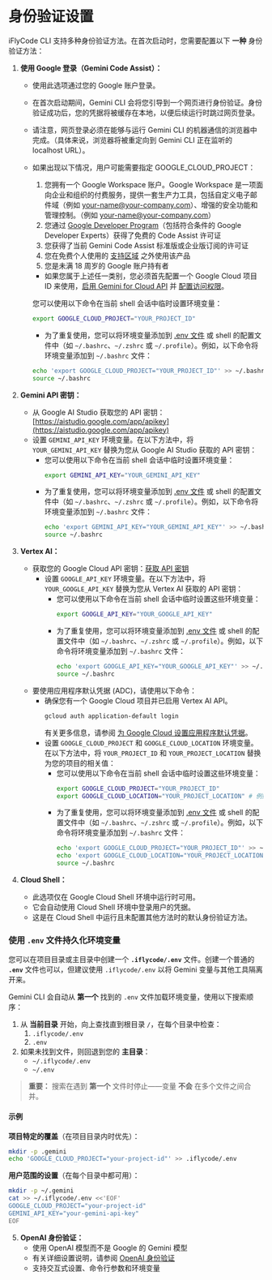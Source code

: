 # 身份验证设置

iFlyCode CLI 支持多种身份验证方法。在首次启动时，您需要配置以下 **一种** 身份验证方法：

1.  **使用 Google 登录（Gemini Code Assist）：**
    - 使用此选项通过您的 Google 账户登录。
    - 在首次启动期间，Gemini CLI 会将您引导到一个网页进行身份验证。身份验证成功后，您的凭据将被缓存在本地，以便后续运行时跳过网页登录。
    - 请注意，网页登录必须在能够与运行 Gemini CLI 的机器通信的浏览器中完成。（具体来说，浏览器将被重定向到 Gemini CLI 正在监听的 localhost URL）。
    - <a id="workspace-gca">如果出现以下情况，用户可能需要指定 GOOGLE_CLOUD_PROJECT：</a>
      1. 您拥有一个 Google Workspace 账户。Google Workspace 是一项面向企业和组织的付费服务，提供一套生产力工具，包括自定义电子邮件域（例如 your-name@your-company.com）、增强的安全功能和管理控制。（例如 your-name@your-company.com）
      1. 您通过 [Google Developer Program](https://developers.google.com/program/plans-and-pricing)（包括符合条件的 Google Developer Experts）获得了免费的 Code Assist 许可证
      1. 您获得了当前 Gemini Code Assist 标准版或企业版订阅的许可证
      1. 您在免费个人使用的 [支持区域](https://developers.google.com/gemini-code-assist/resources/available-locations) 之外使用该产品
      1. 您是未满 18 周岁的 Google 账户持有者
      - 如果您属于上述任一类别，您必须首先配置一个 Google Cloud 项目 ID 来使用，[启用 Gemini for Cloud API](https://cloud.google.com/gemini/docs/discover/set-up-gemini#enable-api) 并 [配置访问权限](https://cloud.google.com/gemini/docs/discover/set-up-gemini#grant-iam)。

      您可以使用以下命令在当前 shell 会话中临时设置环境变量：

      ```bash
      export GOOGLE_CLOUD_PROJECT="YOUR_PROJECT_ID"
      ```
      - 为了重复使用，您可以将环境变量添加到 [.env 文件](#persisting-environment-variables-with-env-files) 或 shell 的配置文件中（如 `~/.bashrc`、`~/.zshrc` 或 `~/.profile`）。例如，以下命令将环境变量添加到 `~/.bashrc` 文件：

      ```bash
      echo 'export GOOGLE_CLOUD_PROJECT="YOUR_PROJECT_ID"' >> ~/.bashrc
      source ~/.bashrc
      ```

2.  **<a id="gemini-api-key"></a>Gemini API 密钥：**
    - 从 Google AI Studio 获取您的 API 密钥：[https://aistudio.google.com/app/apikey](https://aistudio.google.com/app/apikey)
    - 设置 `GEMINI_API_KEY` 环境变量。在以下方法中，将 `YOUR_GEMINI_API_KEY` 替换为您从 Google AI Studio 获取的 API 密钥：
      - 您可以使用以下命令在当前 shell 会话中临时设置环境变量：
        ```bash
        export GEMINI_API_KEY="YOUR_GEMINI_API_KEY"
        ```
      - 为了重复使用，您可以将环境变量添加到 [.env 文件](#persisting-environment-variables-with-env-files) 或 shell 的配置文件中（如 `~/.bashrc`、`~/.zshrc` 或 `~/.profile`）。例如，以下命令将环境变量添加到 `~/.bashrc` 文件：
        ```bash
        echo 'export GEMINI_API_KEY="YOUR_GEMINI_API_KEY"' >> ~/.bashrc
        source ~/.bashrc
        ```

3.  **Vertex AI：**
    - 获取您的 Google Cloud API 密钥：[获取 API 密钥](https://cloud.google.com/vertex-ai/generative-ai/docs/start/api-keys?usertype=newuser)
      - 设置 `GOOGLE_API_KEY` 环境变量。在以下方法中，将 `YOUR_GOOGLE_API_KEY` 替换为您从 Vertex AI 获取的 API 密钥：
        - 您可以使用以下命令在当前 shell 会话中临时设置这些环境变量：
          ```bash
          export GOOGLE_API_KEY="YOUR_GOOGLE_API_KEY"
          ```
        - 为了重复使用，您可以将环境变量添加到 [.env 文件](#persisting-environment-variables-with-env-files) 或 shell 的配置文件中（如 `~/.bashrc`、`~/.zshrc` 或 `~/.profile`）。例如，以下命令将环境变量添加到 `~/.bashrc` 文件：
          ```bash
          echo 'export GOOGLE_API_KEY="YOUR_GOOGLE_API_KEY"' >> ~/.bashrc
          source ~/.bashrc
          ```
    - 要使用应用程序默认凭据 (ADC)，请使用以下命令：
      - 确保您有一个 Google Cloud 项目并已启用 Vertex AI API。
        ```bash
        gcloud auth application-default login
        ```
        有关更多信息，请参阅 [为 Google Cloud 设置应用程序默认凭据](https://cloud.google.com/docs/authentication/provide-credentials-adc)。
      - 设置 `GOOGLE_CLOUD_PROJECT` 和 `GOOGLE_CLOUD_LOCATION` 环境变量。在以下方法中，将 `YOUR_PROJECT_ID` 和 `YOUR_PROJECT_LOCATION` 替换为您的项目的相关值：
        - 您可以使用以下命令在当前 shell 会话中临时设置这些环境变量：
          ```bash
          export GOOGLE_CLOUD_PROJECT="YOUR_PROJECT_ID"
          export GOOGLE_CLOUD_LOCATION="YOUR_PROJECT_LOCATION" # 例如，us-central1
          ```
        - 为了重复使用，您可以将环境变量添加到 [.env 文件](#persisting-environment-variables-with-env-files) 或 shell 的配置文件中（如 `~/.bashrc`、`~/.zshrc` 或 `~/.profile`）。例如，以下命令将环境变量添加到 `~/.bashrc` 文件：
          ```bash
          echo 'export GOOGLE_CLOUD_PROJECT="YOUR_PROJECT_ID"' >> ~/.bashrc
          echo 'export GOOGLE_CLOUD_LOCATION="YOUR_PROJECT_LOCATION"' >> ~/.bashrc
          source ~/.bashrc
          ```
4.  **Cloud Shell：**
    - 此选项仅在 Google Cloud Shell 环境中运行时可用。
    - 它会自动使用 Cloud Shell 环境中登录用户的凭据。
    - 这是在 Cloud Shell 中运行且未配置其他方法时的默认身份验证方法。

### 使用 `.env` 文件持久化环境变量

您可以在项目目录或主目录中创建一个 **`.iflycode/.env`** 文件。创建一个普通的 **`.env`** 文件也可以，但建议使用 `.iflycode/.env` 以将 Gemini 变量与其他工具隔离开来。

Gemini CLI 会自动从 **第一个** 找到的 `.env` 文件加载环境变量，使用以下搜索顺序：

1. 从 **当前目录** 开始，向上查找直到根目录 `/`，在每个目录中检查：
   1. `.iflycode/.env`
   2. `.env`
2. 如果未找到文件，则回退到您的 **主目录**：
   - `~/.iflycode/.env`
   - `~/.env`

> **重要：** 搜索在遇到 **第一个** 文件时停止——变量 **不会** 在多个文件之间合并。

#### 示例

**项目特定的覆盖**（在项目目录内时优先）：

```bash
mkdir -p .gemini
echo 'GOOGLE_CLOUD_PROJECT="your-project-id"' >> .iflycode/.env
```

**用户范围的设置**（在每个目录中都可用）：

```bash
mkdir -p ~/.gemini
cat >> ~/.iflycode/.env <<'EOF'
GOOGLE_CLOUD_PROJECT="your-project-id"
GEMINI_API_KEY="your-gemini-api-key"
EOF
```

5.  **OpenAI 身份验证：**
    - 使用 OpenAI 模型而不是 Google 的 Gemini 模型
    - 有关详细设置说明，请参阅 [OpenAI 身份验证](./openai-auth.md)
    - 支持交互式设置、命令行参数和环境变量